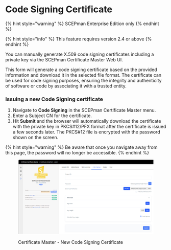 # Code Signing Certificate

{% hint style="warning" %}
SCEPman Enterprise Edition only
{% endhint %}

{% hint style="info" %}
This feature requires version 2.4 or above
{% endhint %}

You can manually generate X.509 code signing certificates including a private key via the SCEPman Certificate Master Web UI.

This form will generate a code signing certificate based on the provided information and download it in the selected file format. The certificate can be used for code signing purposes, ensuring the integrity and authenticity of software or code by associating it with a trusted entity.&#x20;

### Issuing a new Code Signing certificate

1. Navigate to **Code Signing** in the SCEPman Certificate Master menu.&#x20;
2. Enter a Subject CN for the certificate.&#x20;
3. Hit **Submit** and the browser will automatically download the certificate with the private key in PKCS#12/PFX format after the certificate is issued a few seconds later. The PKCS#12 file is encrypted with the password shown on the screen.&#x20;

{% hint style="warning" %}
Be aware that once you navigate away from this page, the password will no longer be accessible.
{% endhint %}

<figure><img src="../../.gitbook/assets/image (84) (1).png" alt=""><figcaption><p>Certificate Master - New Code Signing Certificate</p></figcaption></figure>
